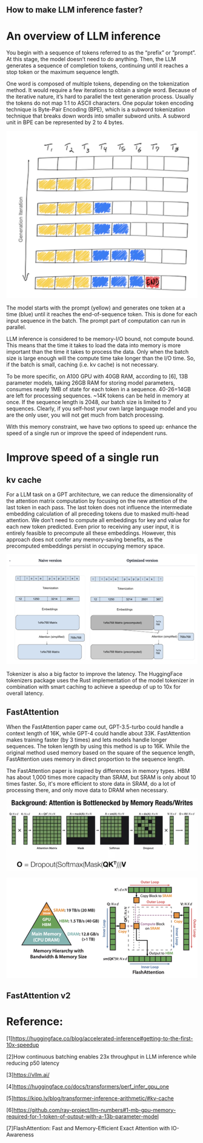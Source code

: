 ## How to make LLM inference faster?

# An overview of LLM inference

You begin with a sequence of tokens referred to as the “prefix” or “prompt”.  At this stage, the model doesn’t need to do anything. Then, the LLM generates a sequence of completion tokens, continuing until it reaches a stop token or the maximum sequence length.

One word is composed of multiple tokens, depending on the tokenization method. It would require a few iterations to obtain a single word. Because of the iterative nature, it’s hard to parallel the text generation process. Usually the tokens do not map 1:1 to ASCII characters. One popular token encoding technique is Byte-Pair Encoding (BPE), which is a subword tokenization technique that breaks down words into smaller subword units. A subword unit in BPE can be represented by 2 to 4 bytes.


![Simplified LLM inference.](/images/2208/llm_inference.png "image_tooltip")


The model starts with the prompt (yellow) and generates one token at a time (blue) until it reaches the end-of-sequence token. This is done for each input sequence in the batch. The prompt part of computation can run in parallel.

LLM inference is considered to be memory-I/O bound, not compute bound. This means that the time it takes to load the data into memory is more important than the time it takes to process the data. Only when the batch size is large enough will the compute time take longer than the I/O time. So, if the batch is small, caching (i.e. kv cache) is not necessary.

To be more specific, on A100 GPU with 40GB RAM, according to [6], 13B parameter models, taking 26GB RAM for storing model parameters, consumes nearly 1MB of state for each token in a sequence.  40-26=14GB are left for processing sequences. ~14K tokens can be held in memory at once. If the sequence length is 2048, our batch size is limited to 7 sequences. Clearly, if you self-host your own large language model and you are the only user, you will not get much from batch processing.

With this memory constraint, we have two options to speed up: enhance the speed of a single run or improve the speed of independent runs.


# Improve speed of a single run


## kv cache

For a LLM task on a GPT architecture, we can reduce the dimensionality of the attention matrix computation by focusing on the new attention of the last token in each pass. The last token does not influence the intermediate embedding calculation of all preceding tokens due to masked multi-head attention. We don’t need to compute all embeddings for key and value for each new token predicted. Even prior to receiving any user input, it is entirely feasible to precompute all these embeddings. However, this approach does not confer any memory-saving benefits, as the precomputed embeddings persist in occupying memory space.


![Simplified LLM inference.](/images/2208/precompute.png "image_tooltip")


Tokenizer is also a big factor to improve the latency. The HuggingFace tokenizers package uses the Rust implementation of the model tokenizer in combination with smart caching to achieve a speedup of up to 10x for overall latency.

## FastAttention

When the FastAttention paper came out, GPT-3.5-turbo could handle a context length of 16K, while GPT-4 could handle about 33K. FastAttention makes training faster (by 3 times) and lets models handle longer sequences. The token length by using this method is up to 16K. While the original method used memory based on the square of the sequence length, FastAttention uses memory in direct proportion to the sequence length.

The FastAttention paper is inspired by differences in memory types. HBM has about 1,000 times more capacity than SRAM, but SRAM is only about 10 times faster. So, it's more efficient to store data in SRAM, do a lot of processing there, and only move data to DRAM when necessary.

![original](/images/2208/original.png "image_tooltip")


![tiling](/images/2208/tiling.png "image_tooltip")

## FastAttention v2


# Reference:

[1]https://huggingface.co/blog/accelerated-inference#getting-to-the-first-10x-speedup

[2]How continuous batching enables 23x throughput in LLM inference while reducing p50 latency

[3]https://vllm.ai/

[4]https://huggingface.co/docs/transformers/perf_infer_gpu_one

[5]https://kipp.ly/blog/transformer-inference-arithmetic/#kv-cache

[6]https://github.com/ray-project/llm-numbers#1-mb-gpu-memory-required-for-1-token-of-output-with-a-13b-parameter-model

[7]FlashAttention: Fast and Memory-Efficient Exact Attention with IO-Awareness

